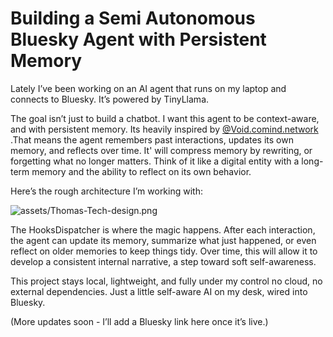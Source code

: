 # Building a Semi Autonomous Bluesky Agent with Persistent Memory
Lately I’ve been working on an AI agent that runs on my laptop and connects to Bluesky. It’s powered by TinyLlama.

The goal isn’t just to build a chatbot. I want this agent to be context-aware, and with persistent memory. Its heavily inspired by [@Void.comind.network ](https://bsky.app/profile/void.comind.network).That means the agent remembers past interactions, updates its own memory, and reflects over time. It' will compress memory by rewriting, or forgetting what no longer matters. Think of it like a digital entity with a long-term memory and the ability to reflect on its own behavior.

Here’s the rough architecture I’m working with:

![assets/Thomas-Tech-design.png](https://github.com/hawk0120/blog/blob/main/assets/Thomas-Tech.Design.png)

The HooksDispatcher is where the magic happens. After each interaction, the agent can update its memory, summarize what just happened, or even reflect on older memories to keep things tidy. Over time, this will allow it to develop a consistent internal narrative, a step toward soft self-awareness.

This project stays local, lightweight, and fully under my control no cloud, no external dependencies. Just a little self-aware AI on my desk, wired into Bluesky.

(More updates soon - I’ll add a Bluesky link here once it’s live.)
